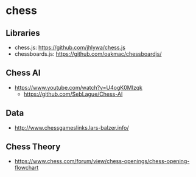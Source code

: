 # chess

## Libraries

- chess.js: https://github.com/jhlywa/chess.js
- chessboards.js: https://github.com/oakmac/chessboardjs/

## Chess AI

- https://www.youtube.com/watch?v=U4ogK0MIzqk
  - https://github.com/SebLague/Chess-AI

## Data

- http://www.chessgameslinks.lars-balzer.info/

## Chess Theory

- https://www.chess.com/forum/view/chess-openings/chess-opening-flowchart
